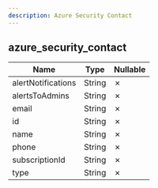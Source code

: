 ```yaml
---
description: Azure Security Contact
---
```

azure_security_contact
----------------------

| **Name**           | **Type** | **Nullable** |
| ------------------ | -------- | ------------ |
| alertNotifications | String   | &cross;      |
| alertsToAdmins     | String   | &cross;      |
| email              | String   | &cross;      |
| id                 | String   | &cross;      |
| name               | String   | &cross;      |
| phone              | String   | &cross;      |
| subscriptionId     | String   | &cross;      |
| type               | String   | &cross;      |
